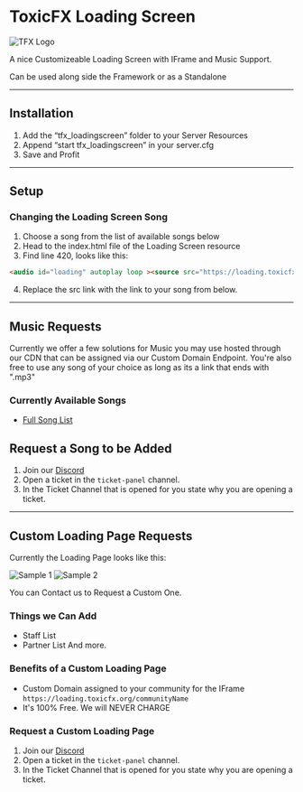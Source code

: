 # ToxicFX Loading Screen
![TFX Logo](https://github.com/TFX-Framework/tfx_main/blob/main/images/33700C5B-292E-41CF-85A7-C3FCE9DC8408.png)

A nice Customizeable Loading Screen with IFrame and Music Support.

Can be used along side the Framework or as a Standalone

---

## Installation
1. Add the “tfx_loadingscreen” folder to your Server Resources
2. Append “start tfx_loadingscreen” in your server.cfg
3. Save and Profit

---

## Setup
### Changing the Loading Screen Song
1. Choose a song from the list of available songs below
2. Head to the index.html file of the Loading Screen resource
3. Find line 420, looks like this:
```html
<audio id="loading" autoplay loop ><source src="https://loading.toxicfx.org/music/human_ragnbone.mp3" type="audio/mp3"></audio>
```
4. Replace the src link with the link to your song from below.

---

## Music Requests
Currently we offer a few solutions for Music you may use hosted through our CDN that can be assigned via our Custom Domain Endpoint. 
You're also free to use any song of your choice as long as its a link that ends with ".mp3"

### Currently Available Songs
* [Full Song List](./SONGS.md)

## Request a Song to be Added
1. Join our [Discord](https://toxicfx.org/discord) 
2. Open a ticket in the `ticket-panel` channel.
3. In the Ticket Channel that is opened for you state why you are opening a ticket.

---

## Custom Loading Page Requests
Currently the Loading Page looks like this:

![Sample 1](https://media.discordapp.net/attachments/734686866690932767/813252585673850901/LoadingSample_2.png)
![Sample 2](https://media.discordapp.net/attachments/734686866690932767/813252795833778176/LoadingSample2_2.png)

You can Contact us to Request a Custom One.

### Things we Can Add
* Staff List
* Partner List
And more. 

### Benefits of a Custom Loading Page
* Custom Domain assigned to your community for the IFrame `https://loading.toxicfx.org/communityName`
* It's 100% Free. We will NEVER CHARGE

### Request a Custom Loading Page
1. Join our [Discord](https://toxicfx.org/discord) 
2. Open a ticket in the `ticket-panel` channel.
3. In the Ticket Channel that is opened for you state why you are opening a ticket.
